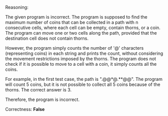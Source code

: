 Reasoning:

The given program is incorrect. The program is supposed to find the maximum number of coins that can be collected in a path with n consecutive cells, where each cell can be empty, contain thorns, or a coin. The program can move one or two cells along the path, provided that the destination cell does not contain thorns.

However, the program simply counts the number of '@' characters (representing coins) in each string and prints the count, without considering the movement restrictions imposed by the thorns. The program does not check if it is possible to move to a cell with a coin, it simply counts all the coins.

For example, in the first test case, the path is ".@@*@.**@@". The program will count 5 coins, but it is not possible to collect all 5 coins because of the thorns. The correct answer is 3.

Therefore, the program is incorrect.

Correctness: **False**